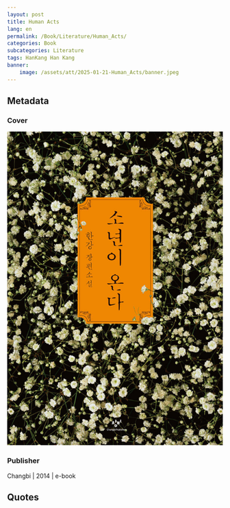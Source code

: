 ```yaml
---
layout: post
title: Human Acts
lang: en
permalink: /Book/Literature/Human_Acts/
categories: Book
subcategories: Literature
tags: HanKang Han Kang
banner:
    image: /assets/att/2025-01-21-Human_Acts/banner.jpeg
---
```

## Metadata
### Cover
![cover](/assets/att/2025-01-21-Human_Acts/cover.jpeg)
### Publisher
Changbi | 2014 | e-book

## Quotes

